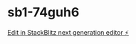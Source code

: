 # sb1-74guh6

[Edit in StackBlitz next generation editor ⚡️](https://stackblitz.com/~/github.com/JGARRO25/sb1-74guh6)